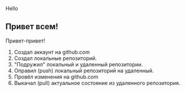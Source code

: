 Hello

## Привет всем!

Привет-привет!

1. Создал аккаунт на github.com
2. Создал локальные репозиторий.
3. "Подружил" локальный и удаленный репозитории.
4. Оправил (push) локальный репозиторий на удаленный.
5. Провёл изменения на github.com
6. Выкачал (pull) актуальное состояние из удаленного репозитория.
